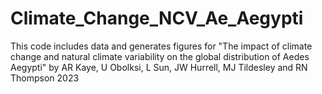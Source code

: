 # Climate_Change_NCV_Ae_Aegypti
This code includes data and generates figures for "The impact of climate change and natural climate variability on the global distribution of Aedes Aegypti" by AR Kaye, U Obolksi, L Sun, JW Hurrell, MJ Tildesley and RN Thompson 2023
